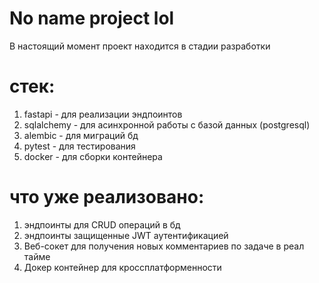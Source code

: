 # No name project lol
В настоящий момент проект находится в стадии разработки
# стек:
1. fastapi - для реализации эндпоинтов
2. sqlalchemy - для асинхронной работы с базой данных (postgresql)
3. alembic - для миграций бд
4. pytest - для тестирования
5. docker - для сборки контейнера
# что уже реализовано:
1. эндпоинты для CRUD операций в бд
2. эндпоинты защищенные JWT аутентификацией
3. Веб-сокет для получения новых комментариев по задаче в реал тайме
4. Докер контейнер для кроссплатформенности
